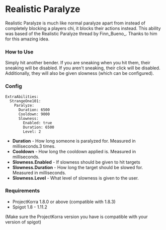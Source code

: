 # Realistic Paralyze
Realistic Paralyze is much like normal paralyze apart from instead of completely blocking a players chi, it blocks their actions instead. This ability was based of the Realistic Paralyze thread by Finn_Bueno_. Thanks to him for this amazing idea.

### How to Use
Simply hit another bender. If you are sneaking when you hit them, their sneaking will be disabled. If you aren't sneaking, their click will be disabled. Additionally, they will also be given slowness (which can be configured).

### Config
```
ExtraAbilities:
  StrangeOne101:
    Paralyze:
      Duration: 6500
      Cooldown: 9000
      Slowness:
        Enabled: true
        Duration: 6500
        Level: 2
```
- **Duration** - How long someone is paralyzed for. Measured in milliseconds.3 times.
- **Cooldown** - How long the cooldown applied is. Measured in milliseconds.
- **Slowness.Enabled** - If slowness should be given to hit targets
- **Slowness.Duration** - How long the target should be slowed for. Measured in milliseconds.
- **Slowness.Level** - What level of slowness is given to the user.

### Requirements
* ProjectKorra 1.8.0 or above (compatible with 1.8.3)
* Spigot 1.8 - 1.11.2

(Make sure the ProjectKorra version you have is compatible with your version of spigot)
